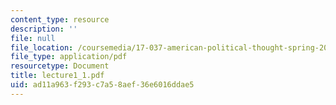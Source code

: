 ```yaml
---
content_type: resource
description: ''
file: null
file_location: /coursemedia/17-037-american-political-thought-spring-2004/ad11a963f293c7a58aef36e6016ddae5_lecture1_1.pdf
file_type: application/pdf
resourcetype: Document
title: lecture1_1.pdf
uid: ad11a963-f293-c7a5-8aef-36e6016ddae5
---
```

